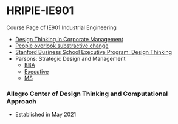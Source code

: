 # HRIPIE-IE901
Course Page of IE901 Industrial Engineering

- [Design Thinking in Corporate Management](https://github.com/NanFangHong/HRIPIE-IE901/blob/main/file/The%20Value%20of%20Design%20Leadership_McKinsey.pdf)
- [People overlook substractive change](file/Adams2021.pdf)
- [Stanford Business School Executive Program: Design Thinking](https://www.gsb.stanford.edu/exec-ed/programs/stanford-lead/curriculum/courses/innovation-process)
- Parsons: Strategic Design and Management
  - [BBA](https://www.newschool.edu/parsons/bba-design-management/)
  - [Executive](https://www.newschool.edu/parsons/ms-design-management-global-executive/)
  - [MS](https://www.newschool.edu/parsons/ms-design-management/)

### Allegro Center of Design Thinking and Computational Approach

- Established in May 2021
